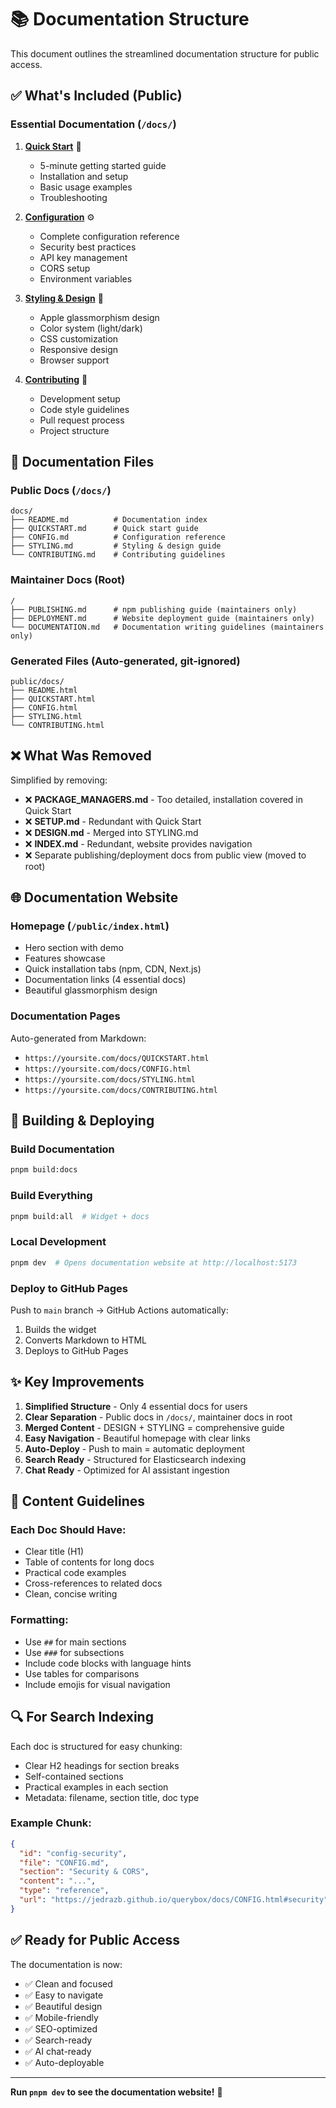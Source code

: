 # 📚 Documentation Structure

This document outlines the streamlined documentation structure for public access.

## ✅ What's Included (Public)

### Essential Documentation (`/docs/`)

1. **[Quick Start](docs/QUICKSTART.md)** 🚀

   - 5-minute getting started guide
   - Installation and setup
   - Basic usage examples
   - Troubleshooting

2. **[Configuration](docs/CONFIG.md)** ⚙️

   - Complete configuration reference
   - Security best practices
   - API key management
   - CORS setup
   - Environment variables

3. **[Styling & Design](docs/STYLING.md)** 🎨

   - Apple glassmorphism design
   - Color system (light/dark)
   - CSS customization
   - Responsive design
   - Browser support

4. **[Contributing](docs/CONTRIBUTING.md)** 🤝
   - Development setup
   - Code style guidelines
   - Pull request process
   - Project structure

## 📁 Documentation Files

### Public Docs (`/docs/`)

```
docs/
├── README.md          # Documentation index
├── QUICKSTART.md      # Quick start guide
├── CONFIG.md          # Configuration reference
├── STYLING.md         # Styling & design guide
└── CONTRIBUTING.md    # Contributing guidelines
```

### Maintainer Docs (Root)

```
/
├── PUBLISHING.md      # npm publishing guide (maintainers only)
├── DEPLOYMENT.md      # Website deployment guide (maintainers only)
└── DOCUMENTATION.md   # Documentation writing guidelines (maintainers only)
```

### Generated Files (Auto-generated, git-ignored)

```
public/docs/
├── README.html
├── QUICKSTART.html
├── CONFIG.html
├── STYLING.html
└── CONTRIBUTING.html
```

## ❌ What Was Removed

Simplified by removing:

- ❌ **PACKAGE_MANAGERS.md** - Too detailed, installation covered in Quick Start
- ❌ **SETUP.md** - Redundant with Quick Start
- ❌ **DESIGN.md** - Merged into STYLING.md
- ❌ **INDEX.md** - Redundant, website provides navigation
- ❌ Separate publishing/deployment docs from public view (moved to root)

## 🌐 Documentation Website

### Homepage (`/public/index.html`)

- Hero section with demo
- Features showcase
- Quick installation tabs (npm, CDN, Next.js)
- Documentation links (4 essential docs)
- Beautiful glassmorphism design

### Documentation Pages

Auto-generated from Markdown:

- `https://yoursite.com/docs/QUICKSTART.html`
- `https://yoursite.com/docs/CONFIG.html`
- `https://yoursite.com/docs/STYLING.html`
- `https://yoursite.com/docs/CONTRIBUTING.html`

## 🚀 Building & Deploying

### Build Documentation

```bash
pnpm build:docs
```

### Build Everything

```bash
pnpm build:all  # Widget + docs
```

### Local Development

```bash
pnpm dev  # Opens documentation website at http://localhost:5173
```

### Deploy to GitHub Pages

Push to `main` branch → GitHub Actions automatically:

1. Builds the widget
2. Converts Markdown to HTML
3. Deploys to GitHub Pages

## ✨ Key Improvements

1. **Simplified Structure** - Only 4 essential docs for users
2. **Clear Separation** - Public docs in `/docs/`, maintainer docs in root
3. **Merged Content** - DESIGN + STYLING = comprehensive guide
4. **Easy Navigation** - Beautiful homepage with clear links
5. **Auto-Deploy** - Push to main = automatic deployment
6. **Search Ready** - Structured for Elasticsearch indexing
7. **Chat Ready** - Optimized for AI assistant ingestion

## 📝 Content Guidelines

### Each Doc Should Have:

- Clear title (H1)
- Table of contents for long docs
- Practical code examples
- Cross-references to related docs
- Clean, concise writing

### Formatting:

- Use `##` for main sections
- Use `###` for subsections
- Include code blocks with language hints
- Use tables for comparisons
- Include emojis for visual navigation

## 🔍 For Search Indexing

Each doc is structured for easy chunking:

- Clear H2 headings for section breaks
- Self-contained sections
- Practical examples in each section
- Metadata: filename, section title, doc type

### Example Chunk:

```json
{
  "id": "config-security",
  "file": "CONFIG.md",
  "section": "Security & CORS",
  "content": "...",
  "type": "reference",
  "url": "https://jedrazb.github.io/querybox/docs/CONFIG.html#security"
}
```

## ✅ Ready for Public Access

The documentation is now:

- ✅ Clean and focused
- ✅ Easy to navigate
- ✅ Beautiful design
- ✅ Mobile-friendly
- ✅ SEO-optimized
- ✅ Search-ready
- ✅ AI chat-ready
- ✅ Auto-deployable

---

**Run `pnpm dev` to see the documentation website!** 🚀
